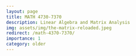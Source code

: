 ```yaml
---
layout: page
title: MATH 4730-7370
description: Linear Algebra and Matrix Analysis
img: assets/img/the-matrix-reloaded.jpeg
redirect: /math-4370-7370/
importance: 1
category: older
---
```

